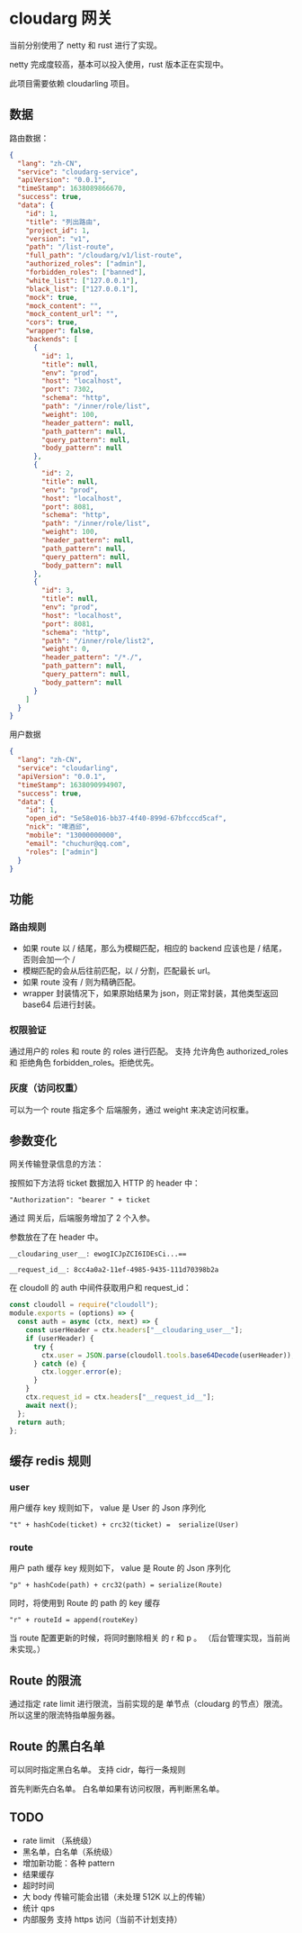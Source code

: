 # cloudarg 网关

当前分别使用了 netty 和 rust 进行了实现。

netty 完成度较高，基本可以投入使用，rust 版本正在实现中。

此项目需要依赖 cloudarling 项目。

## 数据

路由数据：

```json
{
  "lang": "zh-CN",
  "service": "cloudarg-service",
  "apiVersion": "0.0.1",
  "timeStamp": 1638089866670,
  "success": true,
  "data": {
    "id": 1,
    "title": "列出路由",
    "project_id": 1,
    "version": "v1",
    "path": "/list-route",
    "full_path": "/cloudarg/v1/list-route",
    "authorized_roles": ["admin"],
    "forbidden_roles": ["banned"],
    "white_list": ["127.0.0.1"],
    "black_list": ["127.0.0.1"],
    "mock": true,
    "mock_content": "",
    "mock_content_url": "",
    "cors": true,
    "wrapper": false,
    "backends": [
      {
        "id": 1,
        "title": null,
        "env": "prod",
        "host": "localhost",
        "port": 7302,
        "schema": "http",
        "path": "/inner/role/list",
        "weight": 100,
        "header_pattern": null,
        "path_pattern": null,
        "query_pattern": null,
        "body_pattern": null
      },
      {
        "id": 2,
        "title": null,
        "env": "prod",
        "host": "localhost",
        "port": 8081,
        "schema": "http",
        "path": "/inner/role/list",
        "weight": 100,
        "header_pattern": null,
        "path_pattern": null,
        "query_pattern": null,
        "body_pattern": null
      },
      {
        "id": 3,
        "title": null,
        "env": "prod",
        "host": "localhost",
        "port": 8081,
        "schema": "http",
        "path": "/inner/role/list2",
        "weight": 0,
        "header_pattern": "/*./",
        "path_pattern": null,
        "query_pattern": null,
        "body_pattern": null
      }
    ]
  }
}
```

用户数据

```json
{
  "lang": "zh-CN",
  "service": "cloudarling",
  "apiVersion": "0.0.1",
  "timeStamp": 1638090994907,
  "success": true,
  "data": {
    "id": 1,
    "open_id": "5e58e016-bb37-4f40-899d-67bfcccd5caf",
    "nick": "啤酒邱",
    "mobile": "13000000000",
    "email": "chuchur@qq.com",
    "roles": ["admin"]
  }
}
```

## 功能

### 路由规则

- 如果 route 以 / 结尾，那么为模糊匹配，相应的 backend 应该也是 / 结尾，否则会加一个 /
- 模糊匹配的会从后往前匹配，以 / 分割，匹配最长 url。
- 如果 route 没有 / 则为精确匹配。
- wrapper 封装情况下，如果原始结果为 json，则正常封装，其他类型返回 base64 后进行封装。

### 权限验证

通过用户的 roles 和 route 的 roles 进行匹配。
支持 允许角色 authorized_roles 和 拒绝角色 forbidden_roles。拒绝优先。

### 灰度（访问权重）

可以为一个 route 指定多个 后端服务，通过 weight 来决定访问权重。

## 参数变化

网关传输登录信息的方法：

按照如下方法将 ticket 数据加入 HTTP 的 header 中：

```
"Authorization": "bearer " + ticket
```

通过 网关后，后端服务增加了 2 个入参。

参数放在了在 header 中。

```
__cloudaring_user__: ewogICJpZCI6IDEsCi...==

__request_id__: 8cc4a0a2-11ef-4985-9435-111d70398b2a
```

在 cloudoll 的 auth 中间件获取用户和 request_id：

```js
const cloudoll = require("cloudoll");
module.exports = (options) => {
  const auth = async (ctx, next) => {
    const userHeader = ctx.headers["__cloudaring_user__"];
    if (userHeader) {
      try {
        ctx.user = JSON.parse(cloudoll.tools.base64Decode(userHeader));
      } catch (e) {
        ctx.logger.error(e);
      }
    }
    ctx.request_id = ctx.headers["__request_id__"];
    await next();
  };
  return auth;
};
```

## 缓存 redis 规则

### user

用户缓存 key 规则如下， value 是 User 的 Json 序列化

```
"t" + hashCode(ticket) + crc32(ticket) =  serialize(User)
```

### route

用户 path 缓存 key 规则如下， value 是 Route 的 Json 序列化

```
"p" + hashCode(path) + crc32(path) = serialize(Route)
```

同时，将使用到 Route 的 path 的 key 缓存

```
"r" + routeId = append(routeKey)
```

当 route 配置更新的时候，将同时删除相关 的 r 和 p 。 （后台管理实现，当前尚未实现。）

## Route 的限流

通过指定 rate limit 进行限流，当前实现的是 单节点（cloudarg 的节点）限流。所以这里的限流特指单服务器。

## Route 的黑白名单

可以同时指定黑白名单。
支持 cidr，每行一条规则

首先判断先白名单。
白名单如果有访问权限，再判断黑名单。

## TODO

- rate limit （系统级）
- 黑名单，白名单（系统级）
- 增加新功能：各种 pattern
- 结果缓存
- 超时时间
- 大 body 传输可能会出错（未处理 512K 以上的传输）
- 统计 qps
- 内部服务 支持 https 访问（当前不计划支持）
